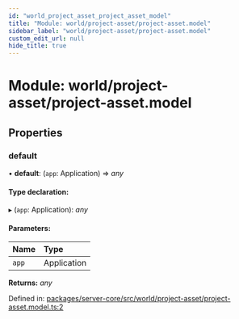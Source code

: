 ```yaml
---
id: "world_project_asset_project_asset_model"
title: "Module: world/project-asset/project-asset.model"
sidebar_label: "world/project-asset/project-asset.model"
custom_edit_url: null
hide_title: true
---
```


# Module: world/project-asset/project-asset.model

## Properties

### default

• **default**: (`app`: Application) => *any*

#### Type declaration:

▸ (`app`: Application): *any*

#### Parameters:

Name | Type |
:------ | :------ |
`app` | Application |

**Returns:** *any*

Defined in: [packages/server-core/src/world/project-asset/project-asset.model.ts:2](https://github.com/xr3ngine/xr3ngine/blob/77d12cea0/packages/server-core/src/world/project-asset/project-asset.model.ts#L2)
